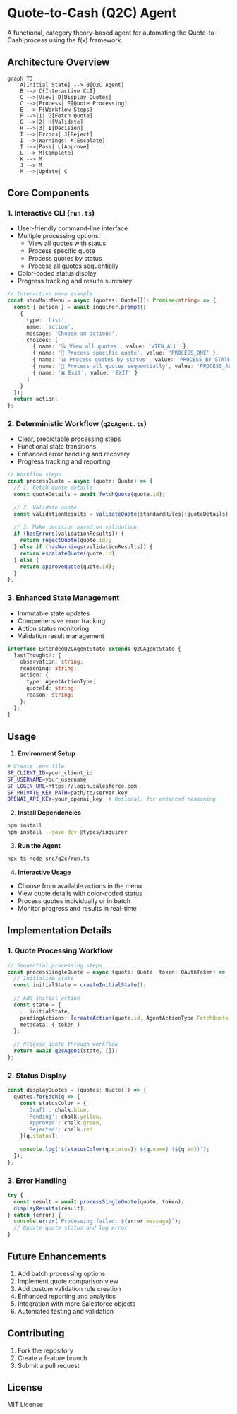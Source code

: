 # Quote-to-Cash (Q2C) Agent

A functional, category theory-based agent for automating the Quote-to-Cash process using the f(x) framework.

## Architecture Overview

```mermaid
graph TD
    A[Initial State] --> B[Q2C Agent]
    B --> C{Interactive CLI}
    C -->|View| D[Display Quotes]
    C -->|Process| E[Quote Processing]
    E --> F{Workflow Steps}
    F -->|1| G[Fetch Quote]
    G -->|2| H[Validate]
    H -->|3| I[Decision]
    I -->|Errors| J[Reject]
    I -->|Warnings| K[Escalate]
    I -->|Pass| L[Approve]
    L --> M[Complete]
    K --> M
    J --> M
    M -->|Update| C
```

## Core Components

### 1. Interactive CLI (`run.ts`)
- User-friendly command-line interface
- Multiple processing options:
  - View all quotes with status
  - Process specific quote
  - Process quotes by status
  - Process all quotes sequentially
- Color-coded status display
- Progress tracking and results summary

```typescript
// Interactive menu example
const showMainMenu = async (quotes: Quote[]): Promise<string> => {
  const { action } = await inquirer.prompt([
    {
      type: 'list',
      name: 'action',
      message: 'Choose an action:',
      choices: [
        { name: '🔍 View all quotes', value: 'VIEW_ALL' },
        { name: '📝 Process specific quote', value: 'PROCESS_ONE' },
        { name: '📊 Process quotes by status', value: 'PROCESS_BY_STATUS' },
        { name: '🔄 Process all quotes sequentially', value: 'PROCESS_ALL' },
        { name: '❌ Exit', value: 'EXIT' }
      ]
    }
  ]);
  return action;
};
```

### 2. Deterministic Workflow (`q2cAgent.ts`)
- Clear, predictable processing steps
- Functional state transitions
- Enhanced error handling and recovery
- Progress tracking and reporting

```typescript
// Workflow steps
const processQuote = async (quote: Quote) => {
  // 1. Fetch quote details
  const quoteDetails = await fetchQuote(quote.id);
  
  // 2. Validate quote
  const validationResults = validateQuote(standardRules)(quoteDetails);
  
  // 3. Make decision based on validation
  if (hasErrors(validationResults)) {
    return rejectQuote(quote.id);
  } else if (hasWarnings(validationResults)) {
    return escalateQuote(quote.id);
  } else {
    return approveQuote(quote.id);
  }
};
```

### 3. Enhanced State Management
- Immutable state updates
- Comprehensive error tracking
- Action status monitoring
- Validation result management

```typescript
interface ExtendedQ2CAgentState extends Q2CAgentState {
  lastThought?: {
    observation: string;
    reasoning: string;
    action: {
      type: AgentActionType;
      quoteId: string;
      reason: string;
    };
  };
}
```

## Usage

1. **Environment Setup**
```bash
# Create .env file
SF_CLIENT_ID=your_client_id
SF_USERNAME=your_username
SF_LOGIN_URL=https://login.salesforce.com
SF_PRIVATE_KEY_PATH=path/to/server.key
OPENAI_API_KEY=your_openai_key  # Optional, for enhanced reasoning
```

2. **Install Dependencies**
```bash
npm install
npm install --save-dev @types/inquirer
```

3. **Run the Agent**
```bash
npx ts-node src/q2c/run.ts
```

4. **Interactive Usage**
- Choose from available actions in the menu
- View quote details with color-coded status
- Process quotes individually or in batch
- Monitor progress and results in real-time

## Implementation Details

### 1. Quote Processing Workflow
```typescript
// Sequential processing steps
const processSingleQuote = async (quote: Quote, token: OAuthToken) => {
  // Initialize state
  const initialState = createInitialState();
  
  // Add initial action
  const state = {
    ...initialState,
    pendingActions: [createAction(quote.id, AgentActionType.FetchQuote)],
    metadata: { token }
  };
  
  // Process quote through workflow
  return await q2cAgent(state, []);
};
```

### 2. Status Display
```typescript
const displayQuotes = (quotes: Quote[]) => {
  quotes.forEach(q => {
    const statusColor = {
      'Draft': chalk.blue,
      'Pending': chalk.yellow,
      'Approved': chalk.green,
      'Rejected': chalk.red
    }[q.status];
    
    console.log(`${statusColor(q.status)} ${q.name} (${q.id})`);
  });
};
```

### 3. Error Handling
```typescript
try {
  const result = await processSingleQuote(quote, token);
  displayResults(result);
} catch (error) {
  console.error(`Processing failed: ${error.message}`);
  // Update quote status and log error
}
```

## Future Enhancements

1. Add batch processing options
2. Implement quote comparison view
3. Add custom validation rule creation
4. Enhanced reporting and analytics
5. Integration with more Salesforce objects
6. Automated testing and validation

## Contributing

1. Fork the repository
2. Create a feature branch
3. Submit a pull request

## License

MIT License 